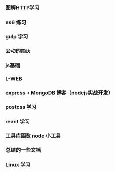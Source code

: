 ### 图解HTTP学习
### es6 练习
### gulp 学习
### 会动的简历
### js基础
### L-WEB
### express + MongoDB 博客（nodejs实战开发）
### postcss 学习
### react 学习


### 工具库函数 node 小工具

### 总结的一些文档


### Linux 学习














